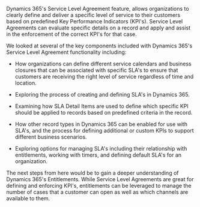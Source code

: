 Dynamics 365's Service Level Agreement feature, allows organizations to clearly define and deliver a specific level of service to their customers based on predefined Key Performance Indicators (KPI's). Service Level Agreements can evaluate specific details on a record and apply and assist in the enforcement of the correct KPI's for that case.

We looked at several of the key components included with Dynamics 365's Service Level Agreement functionality including:

-   How organizations can define different service calendars and business closures that can be associated with specific SLA's to ensure that customers are receiving the right level of service regardless of time and location.

-   Exploring the process of creating and defining SLA's in Dynamics 365.

-   Examining how SLA Detail Items are used to define which specific KPI should be applied to records based on predefined criteria in the record.

-   How other record types in Dynamics 365 can be enabled for use with SLA's, and the process for defining additional or custom KPIs to support different business scenarios.

-   Exploring options for managing SLA's including their relationship with entitlements, working with timers, and defining default SLA's for an organization.

The next steps from here would be to gain a deeper understanding of Dynamics 365's Entitlements. While Service Level Agreements are great for defining and enforcing KPI's, entitlements can be leveraged to manage the number of cases that a customer can open as well as which channels are available to them.
